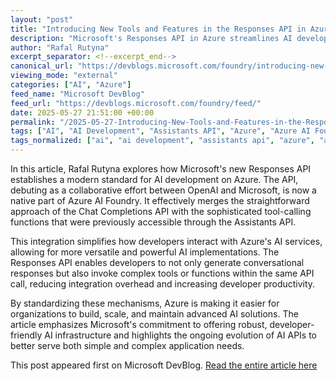 ```yaml
---
layout: "post"
title: "Introducing New Tools and Features in the Responses API in Azure AI Foundry"
description: "Microsoft's Responses API in Azure streamlines AI development by merging chat and tool-calling capabilities, enhancing developer flexibility and integration."
author: "Rafal Rutyna"
excerpt_separator: <!--excerpt_end-->
canonical_url: "https://devblogs.microsoft.com/foundry/introducing-new-tools-and-features-in-the-responses-api-in-azure-ai-foundry/"
viewing_mode: "external"
categories: ["AI", "Azure"]
feed_name: "Microsoft DevBlog"
feed_url: "https://devblogs.microsoft.com/foundry/feed/"
date: 2025-05-27 21:51:00 +00:00
permalink: "/2025-05-27-Introducing-New-Tools-and-Features-in-the-Responses-API-in-Azure-AI-Foundry.html"
tags: ["AI", "AI Development", "Assistants API", "Azure", "Azure AI Foundry", "Chat Completions API", "News", "OpenAI", "Responses API"]
tags_normalized: ["ai", "ai development", "assistants api", "azure", "azure ai foundry", "chat completions api", "news", "openai", "responses api"]
---
```


In this article, Rafal Rutyna explores how Microsoft's new Responses API establishes a modern standard for AI development on Azure. <!--excerpt_end--> The API, debuting as a collaborative effort between OpenAI and Microsoft, is now a native part of Azure AI Foundry. It effectively merges the straightforward approach of the Chat Completions API with the sophisticated tool-calling functions that were previously accessible through the Assistants API.

This integration simplifies how developers interact with Azure's AI services, allowing for more versatile and powerful AI implementations. The Responses API enables developers to not only generate conversational responses but also invoke complex tools or functions within the same API call, reducing integration overhead and increasing developer productivity.

By standardizing these mechanisms, Azure is making it easier for organizations to build, scale, and maintain advanced AI solutions. The article emphasizes Microsoft's commitment to offering robust, developer-friendly AI infrastructure and highlights the ongoing evolution of AI APIs to better serve both simple and complex application needs.

This post appeared first on Microsoft DevBlog. [Read the entire article here](https://devblogs.microsoft.com/foundry/introducing-new-tools-and-features-in-the-responses-api-in-azure-ai-foundry/)
